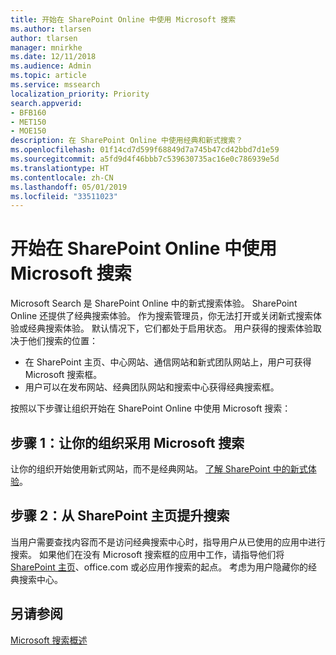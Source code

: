 ```yaml
---
title: 开始在 SharePoint Online 中使用 Microsoft 搜索
ms.author: tlarsen
author: tlarsen
manager: mnirkhe
ms.date: 12/11/2018
ms.audience: Admin
ms.topic: article
ms.service: mssearch
localization_priority: Priority
search.appverid:
- BFB160
- MET150
- MOE150
description: 在 SharePoint Online 中使用经典和新式搜索？
ms.openlocfilehash: 01f14cd7d599f68849d7a745b47cd42bbd7d1e59
ms.sourcegitcommit: a5fd9d4f46bbb7c539630735ac16e0c786939e5d
ms.translationtype: HT
ms.contentlocale: zh-CN
ms.lasthandoff: 05/01/2019
ms.locfileid: "33511023"
---
```

# <a name="get-started-with-microsoft-search-in-sharepoint-online"></a>开始在 SharePoint Online 中使用 Microsoft 搜索

Microsoft Search 是 SharePoint Online 中的新式搜索体验。 SharePoint Online 还提供了经典搜索体验。 作为搜索管理员，你无法打开或关闭新式搜索体验或经典搜索体验。 默认情况下，它们都处于启用状态。 用户获得的搜索体验取决于他们搜索的位置：

- 在 SharePoint 主页、中心网站、通信网站和新式团队网站上，用户可获得 Microsoft 搜索框。 
- 用户可以在发布网站、经典团队网站和搜索中心获得经典搜索框。

按照以下步骤让组织开始在 SharePoint Online 中使用 Microsoft 搜索： 
## <a name="step-1-get-your-organization-to-adopt-microsoft-search"></a>步骤 1：让你的组织采用 Microsoft 搜索 
让你的组织开始使用新式网站，而不是经典网站。 [了解 SharePoint 中的新式体验](https://support.office.com/article/SharePoint-classic-and-modern-experiences-5725c103-505d-4a6e-9350-300d3ec7d73f)。
## <a name="step-2-promote-searching-from-the-sharepoint-home-page"></a>步骤 2：从 SharePoint 主页提升搜索 
当用户需要查找内容而不是访问经典搜索中心时，指导用户从已使用的应用中进行搜索。 如果他们在没有 Microsoft 搜索框的应用中工作，请指导他们将 [SharePoint 主页](https://microsoft.sharepoint.com/_layouts/15/sharepoint.aspx)、office.com 或必应用作搜索的起点。 考虑为用户隐藏你的经典搜索中心。

## <a name="see-also"></a>另请参阅
[Microsoft 搜索概述](overview-microsoft-search.md)